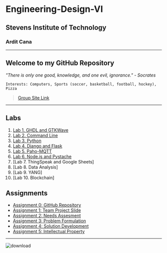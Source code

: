 # Engineering-Design-VI
## Stevens Institute of Technology
### Ardit Cana
---
**Welcome to my GitHub Repository**
---
*"There is only one good, knowledge, and one evil, ignorance." - Socrates*

`Interests: Computers, Sports (soccer, basketball, football, hockey), Pizza`

> [Group Site Link](https://sites.google.com/stevens.edu/cpe322-group/home)
---
## Labs
1. [Lab 1. GHDL and GTKWave](https://github.com/acana68/Engineering-Design-VI/blob/main/Lab1.md)
2. [Lab 2. Command Line](https://github.com/acana68/Engineering-Design-VI/blob/main/Lab2/Lab2Documentation.md)
3. [Lab 3. Python](https://github.com/acana68/Engineering-Design-VI/blob/main/Lab3/Lab3readme.md)
4. [Lab 4. Django and Flask](https://github.com/acana68/Engineering-Design-VI/blob/main/Lab4/Lab4README.md)
5. [Lab 5. Paho-MQTT](https://github.com/acana68/Engineering-Design-VI/blob/main/Lab5/Lab5README.md)
6. [Lab 6. Node.js and Pystache](https://github.com/acana68/Engineering-Design-VI/blob/main/Lab6/Lab6README.md)
7. [Lab 7. ThingSpeak and Google Sheets]
8. [Lab 8. Data Analysis]
9. [Lab 9. YANG]
10. [Lab 10. Blockchain]
## Assignments
- [Assignment 0: GitHub Repository](https://sit.instructure.com/courses/77142/assignments/557701)
- [Assignment 1: Team Project Slide](https://sites.google.com/stevens.edu/cpe322-group/home)
- [Assignment 2: Needs Assesment](https://sites.google.com/stevens.edu/cpe322-group/assignments/assignment-2)
- [Assignment 3: Problem Formulation](https://sites.google.com/stevens.edu/cpe322-group/assignments/assignment-3)
- [Assignment 4: Solution Development](https://sites.google.com/stevens.edu/cpe322-group/assignments/assignment-4)
- [Assignment 5: Intellectual Property](https://sites.google.com/stevens.edu/cpe322-group/assignments/assignment-5)



---
![download](https://github.com/user-attachments/assets/32c5721b-731a-4553-873f-3df4a39bbfcf)




  
